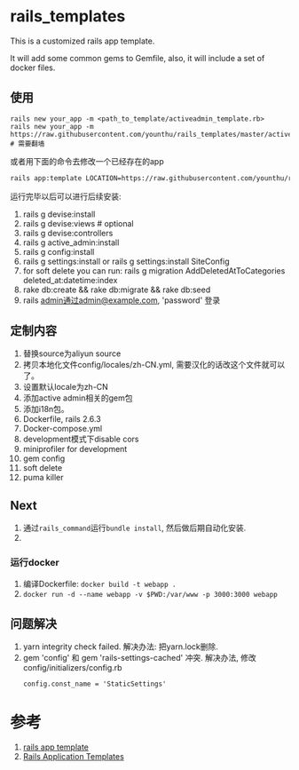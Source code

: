 # rails_templates
This is a customized rails app template.

It will add some common gems to Gemfile, also, it will include a set of docker files.

## 使用

~~~shell
rails new your_app -m <path_to_template/activeadmin_template.rb>
rails new your_app -m https://raw.githubusercontent.com/younthu/rails_templates/master/activeadmin_template.rb # 需要翻墙
~~~

或者用下面的命令去修改一个已经存在的app

~~~sh
rails app:template LOCATION=https://raw.githubusercontent.com/younthu/rails_templates/master/activeadmin_template.rb # 需要翻墙
~~~

运行完毕以后可以进行后续安装:

1. rails g devise:install
  1. rails g devise:views <user># optional
  2. rails g devise:controllers <user>
2. rails g active_admin:install
3. rails g config:install
4. rails g settings:install 
   or rails g settings:install SiteConfig
5. for soft delete you can run: rails g migration AddDeletedAtToCategories deleted_at:datetime:index
6. rake db:create && rake db:migrate && rake db:seed
7. rails admin通过admin@example.com, 'password' 登录


## 定制内容
1. 替换source为aliyun source
2. 拷贝本地化文件config/locales/zh-CN.yml, 需要汉化的话改这个文件就可以了。
3. 设置默认locale为zh-CN
4. 添加active admin相关的gem包
5. 添加i18n包。
6. Dockerfile, rails 2.6.3
7. Docker-compose.yml
8. development模式下disable cors
9. miniprofiler for development
10. gem config
11. soft delete
12. puma killer

## Next

1. 通过`rails_command`运行`bundle install`, 然后做后期自动化安装.
2. 
### 运行docker 

  1. 编译Dockerfile: `docker build -t webapp .`
  2. `docker run -d --name webapp -v $PWD:/var/www -p 3000:3000 webapp` 
## 问题解决
1. yarn integrity check failed.  解决办法: 把yarn.lock删除.
2. gem 'config' 和 gem 'rails-settings-cached' 冲突. 解决办法, 修改config/initializers/config.rb
   ~~~
   config.const_name = 'StaticSettings'
   ~~~

# 参考
1. [rails app template](https://multithreaded.stitchfix.com/blog/2014/01/06/rails-app-templates/)
2. [Rails Application Templates](https://guides.rubyonrails.org/rails_application_templates.html)